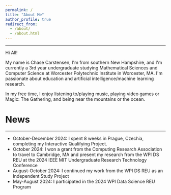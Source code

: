 ```yaml
---
permalink: /
title: "About Me"
author_profile: true
redirect_from: 
  - /about/
  - /about.html
---
```

---
Hi All!

My name is Chase Carstensen, I'm from southern New Hampshire, and I'm currently a 3rd year undergraduate studying Mathematical Sciences and Computer Science at Worcester Polytechnic Institute in Worcester, MA. I'm passionate about education and artificial intelligence/machine learning research.

In my free time, I enjoy listening to/playing music, playing video games or Magic: The Gathering, and being near the mountains or the ocean.

# News
---

<!-- - May-July 2025: I will be participating in the WPI Center for Industrial Math and Statistics Research Experience for Undergraduates (REU) program -->
- October-December 2024: I spent 8 weeks in Prague, Czechia, completing my Interactive Qualifying Project.
- October 2024: I won a grant from the Computing Research Association to travel to Cambridge, MA and present my research from the WPI DS REU at the 2024 IEEE MIT Undergraduate Research Technology Conference
- August-October 2024: I continued my work from the WPI DS REU as an Independent Study Project
- May-August 2024: I participated in the 2024 WPI Data Science REU Program